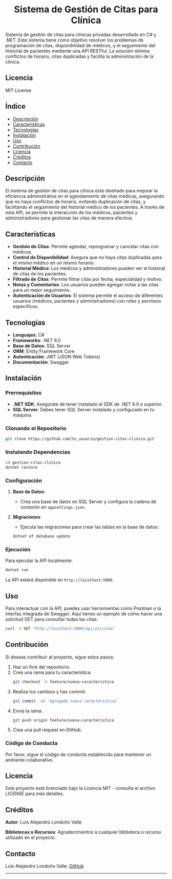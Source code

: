 

# <div align="center">Sistema de Gestión de Citas para Clínica</div>


Sistema de gestión de citas para clínicas privadas desarrollado en C# y .NET. Este sistema tiene como objetivo resolver los problemas de programación de citas, disponibilidad de médicos, y el seguimiento del historial de pacientes mediante una API RESTful. La solución elimina conflictos de horario, citas duplicadas y facilita la administración de la clínica.

## Licencia
MIT License

## Índice
- [Descripción](#descripción)
- [Características](#características)
- [Tecnologías](#tecnologías)
- [Instalación](#instalación)
- [Uso](#uso)
- [Contribución](#contribución)
- [Licencia](#licencia)
- [Créditos](#créditos)
- [Contacto](#contacto)

## Descripción
El sistema de gestión de citas para clínica está diseñado para mejorar la eficiencia administrativa en el agendamiento de citas médicas, asegurando que no haya conflictos de horario, evitando duplicación de citas, y facilitando el seguimiento del historial médico de los pacientes. A través de esta API, se permite la interacción de los médicos, pacientes y administradores para gestionar las citas de manera efectiva.

## Características
- **Gestión de Citas**: Permite agendar, reprogramar y cancelar citas con médicos.
- **Control de Disponibilidad**: Asegura que no haya citas duplicadas para el mismo médico en un mismo horario.
- **Historial Médico**: Los médicos y administradores pueden ver el historial de citas de los pacientes.
- **Filtrado de Citas**: Permite filtrar citas por fecha, especialidad y motivo.
- **Notas y Comentarios**: Los usuarios pueden agregar notas a las citas para un mejor seguimiento.
- **Autenticación de Usuarios**: El sistema permite el acceso de diferentes usuarios (médicos, pacientes y administradores) con roles y permisos específicos.

## Tecnologías
- **Lenguajes**: C#
- **Frameworks**: .NET 6.0
- **Base de Datos**: SQL Server
- **ORM**: Entity Framework Core
- **Autenticación**: JWT (JSON Web Tokens)
- **Documentación**: Swagger

## Instalación

### Prerrequisitos
- **.NET SDK**: Asegúrate de tener instalado el SDK de .NET 6.0 o superior.
- **SQL Server**: Debes tener SQL Server instalado y configurado en tu máquina.

### Clonando el Repositorio
```bash
git clone https://github.com/tu_usuario/gestion-citas-clinica.git
```

### Instalando Dependencias
```bash
cd gestion-citas-clinica
dotnet restore
```

### Configuración
1. **Base de Datos**:
   - Crea una base de datos en SQL Server y configura la cadena de conexión en `appsettings.json`.

2. **Migraciones**:
   - Ejecuta las migraciones para crear las tablas en la base de datos:
   ```bash
   dotnet ef database update
   ```

### Ejecución
Para ejecutar la API localmente:
```bash
dotnet run
```
La API estará disponible en `http://localhost:5000`.

## Uso
Para interactuar con la API, puedes usar herramientas como Postman o la interfaz integrada de Swagger. Aquí tienes un ejemplo de cómo hacer una solicitud GET para consultar todas las citas:

```bash
curl -X GET "http://localhost:5000/api/v1/citas"
```

## Contribución
Si deseas contribuir al proyecto, sigue estos pasos:

1. Haz un fork del repositorio.
2. Crea una rama para tu característica:
   ```bash
   git checkout -b feature/nueva-caracteristica
   ```
3. Realiza tus cambios y haz commit:
   ```bash
   git commit -am 'Agregada nueva característica'
   ```
4. Envía la rama:
   ```bash
   git push origin feature/nueva-caracteristica
   ```
5. Crea una pull request en GitHub.

### Código de Conducta
Por favor, sigue el código de conducta establecido para mantener un ambiente colaborativo.

## Licencia
Este proyecto está licenciado bajo la Licencia MIT - consulta el archivo LICENSE para más detalles.

## Créditos
**Autor**: Luis Alejandro Londoño Valle

**Bibliotecas o Recursos**: Agradecimientos a cualquier biblioteca o recurso utilizado en el proyecto.

## Contacto
Luis Alejandro Londoño Valle: [GitHub](https://github.com/AlejandroLondonoValle)

---
